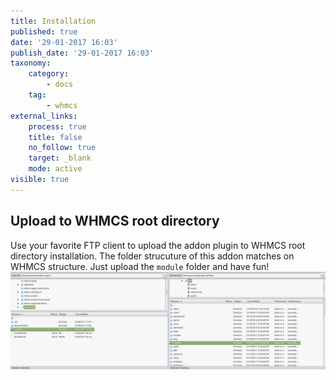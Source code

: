 ```yaml
---
title: Installation
published: true
date: '29-01-2017 16:03'
publish_date: '29-01-2017 16:03'
taxonomy:
    category:
        - docs
    tag:
        - whmcs
external_links:
    process: true
    title: false
    no_follow: true
    target: _blank
    mode: active
visible: true
---
```


## Upload to WHMCS root directory

Use your favorite FTP client to upload the addon plugin to WHMCS root directory installation. The folder strucuture of this addon matches on WHMCS structure. Just upload the ```module``` folder and have fun!
![](Screenshot%20from%202017-01-29%2016-40-09.png)
